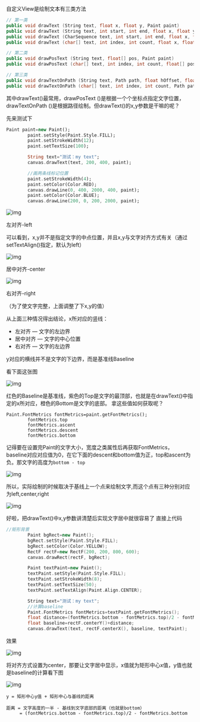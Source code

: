 自定义View是绘制文本有三类方法


```cpp
// 第一类
public void drawText (String text, float x, float y, Paint paint)
public void drawText (String text, int start, int end, float x, float y, Paint paint)
public void drawText (CharSequence text, int start, int end, float x, float y, Paint paint)
public void drawText (char[] text, int index, int count, float x, float y, Paint paint)

// 第二类
public void drawPosText (String text, float[] pos, Paint paint)
public void drawPosText (char[] text, int index, int count, float[] pos, Paint paint)

// 第三类
public void drawTextOnPath (String text, Path path, float hOffset, float vOffset, Paint paint)
public void drawTextOnPath (char[] text, int index, int count, Path path, float hOffset, float vOffset, Paint paint)
```

其中drawText()最常用，drawPosText ()是根据一个个坐标点指定文字位置，drawTextOnPath ()是根据路径绘制。但drawText()的x,y参数是干嘛的呢？

先来测试下



```dart
Paint paint=new Paint();
        paint.setStyle(Paint.Style.FILL);
        paint.setStrokeWidth(12);
        paint.setTextSize(100);

        String text="测试：my text";
        canvas.drawText(text, 200, 400, paint);

        //画两条线标记位置
        paint.setStrokeWidth(4);
        paint.setColor(Color.RED);
        canvas.drawLine(0, 400, 2000, 400, paint);
        paint.setColor(Color.BLUE);
        canvas.drawLine(200, 0, 200, 2000, paint);
```



![img](https://upload-images.jianshu.io/upload_images/5734256-034ce9861f52b1d4.png?imageMogr2/auto-orient/strip|imageView2/2/w/299/format/webp)

左对齐-left

可以看到，x,y并不是指定文字的中点位置，并且x,y与文字对齐方式有关（通过setTextAlign()指定，默认为left）



![img](https://upload-images.jianshu.io/upload_images/5734256-a6c0fc7234bbf914.png?imageMogr2/auto-orient/strip|imageView2/2/w/234/format/webp)

居中对齐-center



![img](https://upload-images.jianshu.io/upload_images/5734256-aa80878af37cf346.png?imageMogr2/auto-orient/strip|imageView2/2/w/241/format/webp)

右对齐-right

（为了使文字完整，上面调整了下x,y的值）

从上面三种情况得出结论，x所对应的竖线：

- 左对齐 — 文字的左边界
- 居中对齐 — 文字的中心位置
- 右对齐 — 文字的左边界

y对应的横线并不是文字的下边界，而是基准线Baseline

看下面这张图



![img](https://upload-images.jianshu.io/upload_images/5734256-512082b482008a3e.png?imageMogr2/auto-orient/strip|imageView2/2/w/1200/format/webp)

红色的Baseline是基准线，紫色的Top是文字的最顶部，也就是在drawText()中指定的x所对应，橙色的Bottom是文字的底部。
拿这些值如何获取呢？



```undefined
Paint.FontMetrics fontMetrics=paint.getFontMetrics();
        fontMetrics.top
        fontMetrics.ascent
        fontMetrics.descent
        fontMetrics.bottom
```

记得要在设置完Paint的文字大小，宽度之类属性后再获取FontMetrics，
baseline对应对应值为0，在它下面的descent和bottom值为正，top和ascent为负。那文字的高度为`bottom - top`



![img](https://upload-images.jianshu.io/upload_images/5734256-64f218ab8594bb3a.png?imageMogr2/auto-orient/strip|imageView2/2/w/839/format/webp)

所以，实际绘制的时候取决于基线上一个点来绘制文字,而这个点有三种分别对应为left,center,right



![img](https://upload-images.jianshu.io/upload_images/5734256-1b709c4384247865.png?imageMogr2/auto-orient/strip|imageView2/2/w/553/format/webp)

好啦，把drawText()中x,y参数讲清楚后实现文字居中就很容易了
直接上代码



```cpp
//矩形背景
        Paint bgRect=new Paint();
        bgRect.setStyle(Paint.Style.FILL);
        bgRect.setColor(Color.YELLOW);
        RectF rectF=new RectF(200, 200, 800, 600);
        canvas.drawRect(rectF, bgRect);

        Paint textPaint=new Paint();
        textPaint.setStyle(Paint.Style.FILL);
        textPaint.setStrokeWidth(8);
        textPaint.setTextSize(50);
        textPaint.setTextAlign(Paint.Align.CENTER);

        String text="测试：my text";
        //计算baseline
        Paint.FontMetrics fontMetrics=textPaint.getFontMetrics();
        float distance=(fontMetrics.bottom - fontMetrics.top)/2 - fontMetrics.bottom;
        float baseline=rectF.centerY()+distance;
        canvas.drawText(text, rectF.centerX(), baseline, textPaint);
```

效果



![img](https://upload-images.jianshu.io/upload_images/5734256-8bf933b5d441a516.png?imageMogr2/auto-orient/strip|imageView2/2/w/216/format/webp)

将对齐方式设置为center，那要让文字居中显示，x值就为矩形中心x值，y值也就是baseline的计算看下图



![img](https://upload-images.jianshu.io/upload_images/5734256-3c9cf9b18ff4e8db.png?imageMogr2/auto-orient/strip|imageView2/2/w/551/format/webp)

```
y = 矩形中心y值 + 矩形中心与基线的距离
```



```undefined
距离 = 文字高度的一半 - 基线到文字底部的距离（也就是bottom）
     = (fontMetrics.bottom - fontMetrics.top)/2 - fontMetrics.bottom
```
